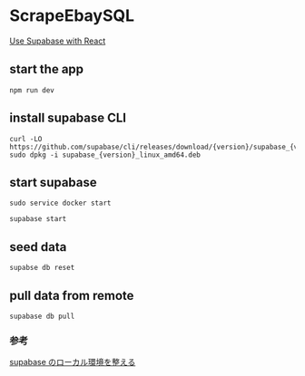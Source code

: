 # ScrapeEbaySQL

[Use Supabase with React](https://supabase.com/docs/guides/getting-started/quickstarts/reactjs)

## start the app

```
npm run dev
```

## install supabase CLI

```
curl -LO https://github.com/supabase/cli/releases/download/{version}/supabase_{version}_linux_amd64.deb
sudo dpkg -i supabase_{version}_linux_amd64.deb
```

## start supabase

```
sudo service docker start
```

```
supabase start
```

## seed data

```
supabse db reset
```

## pull data from remote

```
supabase db pull
```

### 参考

[supabase のローカル環境を整える](https://qiita.com/eno49conan/items/4596c1983ee5e3f9e324)
